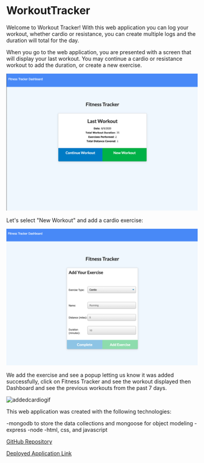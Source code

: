 # WorkoutTracker

Welcome to Workout Tracker! With this web application you can log your workout, whether cardio or resistance, you can create multiple logs and the duration will total for the day. 

When you go to the web application, you are presented with a screen that will display your last workout. You may continue a cardio or resistance workout to add the duration, or create a new exercise.

![home](/public/images/Home.jpg)

Let's select "New Workout" and add a cardio exercise:

![addcardio](/public/images/addcardio.jpg)

We add the exercise and see a popup letting us know it was added successfully, click on Fitness Tracker and see the workout displayed then Dashboard and see the previous workouts from the past 7 days. 

![addedcardiogif](/public/images/addcardio.gif)

This web application was created with the following technologies:

-mongodb to store the data collections and mongoose for object modeling
-express 
-node
-html, css, and javascript

[GitHub Repository](https://github.com/NinaRocket/WorkoutTracker)

[Deployed Application Link]()
